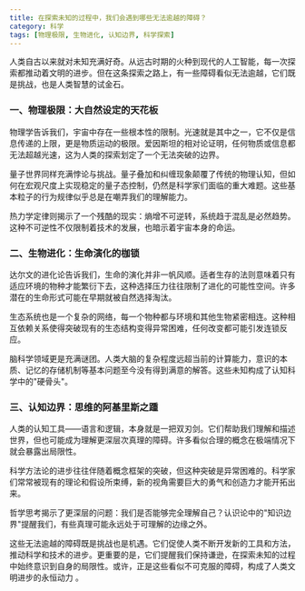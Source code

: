 ```yaml
---
title: 在探索未知的过程中，我们会遇到哪些无法逾越的障碍？
category: 科学
tags: [物理极限, 生物进化, 认知边界, 科学探索]
---
```

人类自古以来就对未知充满好奇。从远古时期的火种到现代的人工智能，每一次探索都推动着文明的进步。但在这条探索之路上，有一些障碍看似无法逾越，它们既是挑战，也是人类智慧的试金石。

### 一、物理极限：大自然设定的天花板

物理学告诉我们，宇宙中存在一些根本性的限制。光速就是其中之一，它不仅是信息传递的上限，更是物质运动的极限。爱因斯坦的相对论证明，任何物质或信息都无法超越光速，这为人类的探索划定了一个无法突破的边界。

量子世界同样充满悖论与挑战。量子叠加和纠缠现象颠覆了传统的物理认知，但如何在宏观尺度上实现稳定的量子态控制，仍然是科学家们面临的重大难题。这些基本粒子的行为规律似乎总是在嘲弄我们的理解能力。

热力学定律则揭示了一个残酷的现实：熵增不可逆转，系统趋于混乱是必然趋势。这种不可逆性不仅限制着技术的发展，也暗示着宇宙本身的命运。

### 二、生物进化：生命演化的枷锁

达尔文的进化论告诉我们，生命的演化并非一帆风顺。适者生存的法则意味着只有适应环境的物种才能繁衍下去，这种选择压力往往限制了进化的可能性空间。许多潜在的生命形式可能在早期就被自然选择淘汰。

生态系统也是一个复杂的网络，每一个物种都与环境和其他生物紧密相连。这种相互依赖关系使得突破现有的生态结构变得异常困难，任何改变都可能引发连锁反应。

脑科学领域更是充满谜团。人类大脑的复杂程度远超当前的计算能力，意识的本质、记忆的存储机制等基本问题至今没有得到满意的解答。这些未知构成了认知科学中的"硬骨头"。

### 三、认知边界：思维的阿基里斯之踵

人类的认知工具——语言和逻辑，本身就是一把双刃剑。它们帮助我们理解和描述世界，但也可能成为理解更深层次真理的障碍。许多看似合理的概念在极端情况下就会暴露出局限性。

科学方法论的进步往往伴随着概念框架的突破，但这种突破是异常困难的。科学家们常常被现有的理论和假设所束缚，新的视角需要巨大的勇气和创造力才能开拓出来。

哲学思考揭示了更深层的问题：我们是否能够完全理解自己？认识论中的"知识边界"提醒我们，有些真理可能永远处于可理解的边缘之外。

这些无法逾越的障碍既是挑战也是机遇。它们促使人类不断开发新的工具和方法，推动科学和技术的进步。更重要的是，它们提醒我们保持谦逊，在探索未知的过程中始终意识到自身的局限性。或许，正是这些看似不可克服的障碍，构成了人类文明进步的永恒动力
。